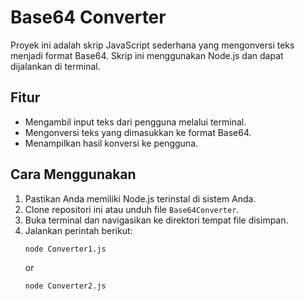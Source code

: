 # Base64 Converter

Proyek ini adalah skrip JavaScript sederhana yang mengonversi teks menjadi format Base64. Skrip ini menggunakan Node.js dan dapat dijalankan di terminal. 

## Fitur
- Mengambil input teks dari pengguna melalui terminal.
- Mengonversi teks yang dimasukkan ke format Base64.
- Menampilkan hasil konversi ke pengguna.

## Cara Menggunakan
1. Pastikan Anda memiliki Node.js terinstal di sistem Anda.
2. Clone repositori ini atau unduh file `Base64Converter`.
3. Buka terminal dan navigasikan ke direktori tempat file disimpan.
4. Jalankan perintah berikut:
   ```bash
   node Converter1.js
   
   ```
   or
   ```bash
   node Converter2.js
